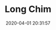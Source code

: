 ---
date: "2020-04-01 20:31:57"
title: "Long Chim"
address: "Corner of Pitt Street & Angel Place, Sydney, NSW 2000"
city: "Sydney"
voucher_link: "https://giftcards.nowbookit.com/cards/card-selection?accountid=ad764593-a985-4962-a7c3-cdc668626e86&venueid=1246&theme=light&accent=157,157,157"
delivery_link: ""
image: "https://www.longchimsydney.com/wp-content/uploads/2019/05/long-chim-sydney-banner-4-1024x819.jpg"
---